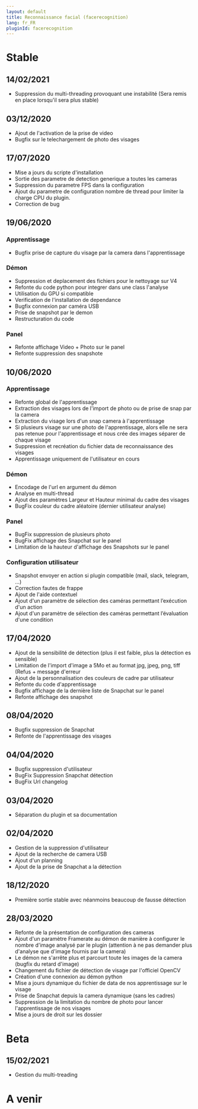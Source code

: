 ```yaml
---
layout: default
title: Reconnaissance facial (facerecognition)
lang: fr_FR
pluginId: facerecognition
---
```


# Stable
## 14/02/2021
* Suppression du multi-threading provoquant une instabilité (Sera remis en place lorsqu'il sera plus stable)

## 03/12/2020
* Ajout de l'activation de la prise de video
* Bugfix sur le telechargement de photo des visages

## 17/07/2020
* Mise a jours du scripte d'installation
* Sortie des parametre de detection generique a toutes les cameras
* Suppression du parametre FPS dans la configuration
* Ajout du parametre de configuration nombre de thread pour limiter la charge CPU du plugin.
* Correction de bug

## 19/06/2020
### Apprentissage
* Bugfix prise de capture du visage par la camera dans l'apprentissage

### Démon
* Suppression et deplacement des fichiers pour le nettoyage sur V4
* Refonte du code python pour integrer dans une class l'analyse
* Utilisation du GPU si compatible
* Verification de l'installation de dependance
* Bugfix connexion par caméra USB
* Prise de snapshot par le demon 
* Restructuration du code

### Panel
* Refonte affichage Video + Photo sur le panel
* Refonte suppression des snapshote

## 10/06/2020
### Apprentissage
* Refonte global de l'apprentissage
* Extraction des visages lors de l'import de photo ou de prise de snap par la camera
* Extraction du visage lors d'un snap camera à l'apprentissage
* Si plusieurs visage sur une photo de l'apprentissage, alors elle ne sera pas retenue pour l'apprentissage et nous crée des images séparer de chaque visage
* Suppression et recréation du fichier data de reconnaissance des visages
* Apprentissage uniquement de l'utilisateur en cours

### Démon
* Encodage de l'url en argument du démon
* Analyse en multi-thread
* Ajout des paramètres Largeur et Hauteur minimal du cadre des visages
* BugFix couleur du cadre aléatoire (dernier utilisateur analyse)

### Panel
* BugFix suppression de plusieurs photo
* BugFix affichage des Snapchat sur le panel
* Limitation de la hauteur d'affichage des Snapshots sur le panel

### Configuration utilisateur
* Snapshot envoyer en action si plugin compatible (mail, slack, telegram, ...)
* Correction fautes de frappe
* Ajout de l'aide contextuel
* Ajout d'un paramètre de sélection des caméras permettant l’exécution d'un action
* Ajout d'un paramètre de sélection des caméras permettant l’évaluation d'une condition

## 17/04/2020
* Ajout de la sensibilité de détection (plus il est faible, plus la détection es sensible)
* Limitation de l'import d'image a  5Mo et au format jpg, jpeg, png, tiff (Refus + message d'erreur
* Ajout de la personnalisation des couleurs de cadre par utilisateur
* Refonte du code d'apprentissage
* Bugfix affichage de la dernière liste de Snapchat sur le panel
* Refonte affichage des snapshot

## 08/04/2020
* Bugfix suppression de Snapchat
* Refonte de l'apprentissage des visages

## 04/04/2020
* Bugfix suppression d'utilisateur
* BugFix Suppression Snapchat détection
* BugFix Url changelog

## 03/04/2020
* Séparation du plugin et sa documentation

## 02/04/2020
* Gestion de la suppression d'utilisateur
* Ajout de la recherche de camera USB
* Ajout d'un planning
* Ajout de la prise de Snapchat a la détection

## 18/12/2020
* Première sortie stable avec néanmoins beaucoup de fausse détection

## 28/03/2020
* Refonte de la présentation de configuration des cameras
* Ajout d'un paramètre Framerate au démon de manière à configurer le nombre d'image analysé par le plugin (attention à ne pas demander plus d'analyse que d'image fournis par la camera)
* Le démon ne s'arrête plus et parcourt toute les images de la camera (bugfix du retard d'image)
* Changement du fichier de détection de visage par l'officiel OpenCV
* Création d'une connexion au démon python
* Mise a jours dynamique du fichier de data de nos apprentissage sur le visage
* Prise de Snapchat depuis la camera dynamique (sans les cadres)
* Suppression de la limitation du nombre de photo pour lancer l'apprentissage de nos visages
* Mise a jours de droit sur les dossier

# Beta
## 15/02/2021
* Gestion du  multi-treading

# A venir
